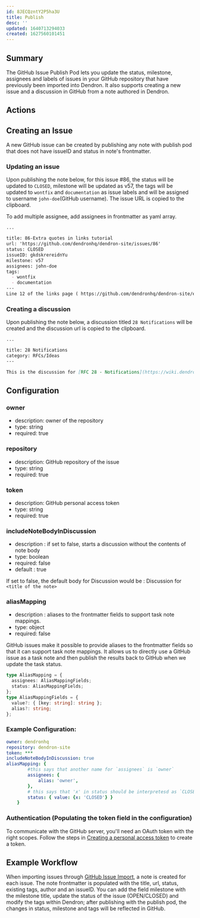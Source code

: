 ```yaml
---
id: 8JECQzntY2P5ha3U
title: Publish
desc: ''
updated: 1640713294033
created: 1627560101451
---
```


## Summary

The GitHub Issue Publish Pod lets you update the status, milestone, assignees and labels of issues in your GitHub repository that have previously been imported into Dendron. It also supports creating a new issue and a discussion in GitHub from a note authored in Dendron. 


## Actions

## Creating an Issue

A new GitHub issue can be created by publishing any note with publish pod that does not have issueID and status in note's frontmatter.

### Updating an issue

Upon publishing the note below, for this issue #86, the status will be updated to `CLOSED`, milestone will be updated as v57, the tags will be updated to `wontfix` and `documentation` as issue labels and will be assigned to username `john-doe`(GitHub username). The issue URL is copied to the clipboard.

To add multiple assignee, add assignees in frontmatter as yaml array. 


```markdown
...

title: 86-Extra quotes in links tutorial
url: 'https://github.com/dendronhq/dendron-site/issues/86'
status: CLOSED
issueID: gkdskrereidnYu
milestone: v57
assignees: john-doe
tags: 
  - wontfix
  - documentation
---
Line 12 of the links page ( https://github.com/dendronhq/dendron-site/edit/master/vault/dendron.tutorial.links.md ) has two consecutive back-quotes before the [[  that do not appear to be necessary. I am not sufficiently confident of this to submit a PR, however.
```
### Creating a discussion

Upon publishing the note below, a discussion titled `28 Notifications` will be created and the discussion url is copied to the clipboard.

```markdown
...

title: 28 Notifications 
category: RFCs/Ideas
---

This is the discussion for [RFC 28 - Notifications](https://wiki.dendron.so/notes/o5AQmw9bsPQspYuTjdmnK.html).
```

## Configuration

### owner
* description: owner of the repository
* type: string
* required: true

### repository
- description: GitHub repository of the issue
- type: string
- required: true

### token
- description: GitHub personal access token
- type: string
- required: true

### includeNoteBodyInDiscussion
- description : if set to false, starts a discussion without the contents of note body
- type: boolean
- required: false
- default : true

If set to false, the default body for Discussion would be : Discussion for `<title of the note>`

### aliasMapping
- description : aliases to the frontmatter fields to support task note mappings.
- type: object
- required: false

GitHub issues make it possible to provide aliases to the frontmatter fields so that it can support task note mappings. It allows us to directly use a GitHub issue as a task note and then publish the results back to GitHub when we update the task status.

```ts
type AliasMapping = {
  assignees: AliasMappingFields;
  status: AliasMappingFields;
};
type AliasMappingFields = {
  value?: { [key: string]: string };
  alias?: string;
};
```


### Example Configuration:
```yml
owner: dendronhq
repository: dendron-site
token: ***
includeNoteBodyInDiscussion: true
aliasMapping: {
        #this says that another name for `assignees` is `owner`
        assignees: {
            alias: 'owner', 
        },
        # this says that 'x' in status should be interpretesd as `CLOSED`
        status: { value: {x: 'CLOSED'} }
    }
```

### Authentication (Populating the token field in the configuration)

To communicate with the GitHub server, you'll need an OAuth token with the right scopes.
Follow the steps in [Creating a personal access token](https://docs.github.com/en/github/authenticating-to-github/keeping-your-account-and-data-secure/creating-a-personal-access-token) to create a token.

## Example Workflow

When importing issues through [GitHub Issue Import](https://wiki.dendron.so/notes/2H9FBzagX9wf4b0V0ADGG.html), a note is created for each issue. The note frontmatter is populated with the title, url, status, existing tags, author and an issueID. You can add the field milestone with the milestone title, update the status of the issue (OPEN/CLOSED) and modify the tags within Dendron; after publishing with the publish pod, the changes in status, milestone and tags will be reflected in GitHub.


